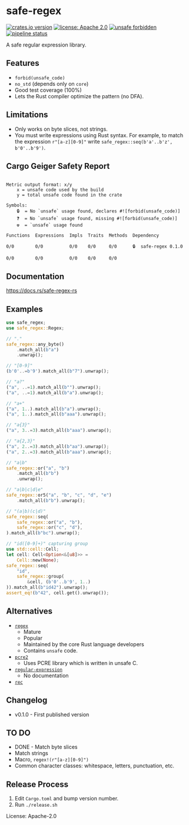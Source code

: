 # safe-regex

[![crates.io version](https://img.shields.io/crates/v/essie-tls.svg)](https://crates.io/crates/safe-regex)
[![license: Apache 2.0](https://gitlab.com/leonhard-llc/safe-regex-rs/-/raw/main/license-apache-2.0.svg)](http://www.apache.org/licenses/LICENSE-2.0)
[![unsafe forbidden](https://gitlab.com/leonhard-llc/safe-regex-rs/-/raw/main/unsafe-forbidden-success.svg)](https://github.com/rust-secure-code/safety-dance/)
[![pipeline status](https://gitlab.com/leonhard-llc/safe-regex-rs/badges/main/pipeline.svg)](https://gitlab.com/leonhard-llc/safe-regex-rs/-/pipelines)

A safe regular expression library.

## Features
- `forbid(unsafe_code)`
- `no_std` (depends only on `core`)
- Good test coverage (100%)
- Lets the Rust compiler optimize the pattern (no DFA).

## Limitations
- Only works on byte slices, not strings.
- You must write expressions using Rust syntax.
  For example, to match the expression `r"[a-z][0-9]"` write
  `safe_regex::seq(b'a'..b'z', b'0'..b'9')`.

## Cargo Geiger Safety Report
```

Metric output format: x/y
    x = unsafe code used by the build
    y = total unsafe code found in the crate

Symbols: 
    🔒  = No `unsafe` usage found, declares #![forbid(unsafe_code)]
    ❓  = No `unsafe` usage found, missing #![forbid(unsafe_code)]
    ☢️  = `unsafe` usage found

Functions  Expressions  Impls  Traits  Methods  Dependency

0/0        0/0          0/0    0/0     0/0      🔒  safe-regex 0.1.0

0/0        0/0          0/0    0/0     0/0    

```
## Documentation
<https://docs.rs/safe-regex-rs>

## Examples
```rust
use safe_regex;
use safe_regex::Regex;

// "."
safe_regex::any_byte()
    .match_all(b"a")
    .unwrap();

// "[0-9]"
(b'0'..=b'9').match_all(b"7").unwrap();

// "a?"
("a", ..=1).match_all(b"").unwrap();
("a", ..=1).match_all(b"a").unwrap();

// "a+"
("a", 1..).match_all(b"a").unwrap();
("a", 1..).match_all(b"aaa").unwrap();

// "a{3}"
("a", 3..=3).match_all(b"aaa").unwrap();

// "a{2,3}"
("a", 2..=3).match_all(b"aa").unwrap();
("a", 2..=3).match_all(b"aaa").unwrap();

// "a|b"
safe_regex::or("a", "b")
    .match_all(b"b")
    .unwrap();

// "a|b|c|d|e"
safe_regex::or5("a", "b", "c", "d", "e")
    .match_all(b"b").unwrap();

// "(a|b)(c|d)"
safe_regex::seq(
    safe_regex::or("a", "b"),
    safe_regex::or("c", "d"),
).match_all(b"bc").unwrap();

// "id([0-9]+)" capturing group
use std::cell::Cell;
let cell: Cell<Option<&[u8]>> =
    Cell::new(None);
safe_regex::seq(
    "id",
    safe_regex::group(
        &cell, (b'0'..b'9', 1..)
)).match_all(b"id42").unwrap();
assert_eq!(b"42", cell.get().unwrap());
```

## Alternatives
- [`regex`](https://crates.io/crates/regex)
  - Mature
  - Popular
  - Maintained by the core Rust language developers
  - Contains `unsafe` code.
- [`pcre2`](https://crates.io/crates/pcre2)
  - Uses PCRE library which is written in unsafe C.
- [`regular-expression`](https://crates.io/crates/regular-expression)
  - No documentation
- [`rec`](https://crates.io/crates/rec)

## Changelog
- v0.1.0 - First published version

## TO DO
- DONE - Match byte slices
- Match strings
- Macro, `regex!(r"[a-z][0-9]")`
- Common character classes: whitespace, letters, punctuation, etc.

## Release Process
1. Edit `Cargo.toml` and bump version number.
1. Run `./release.sh`

License: Apache-2.0
